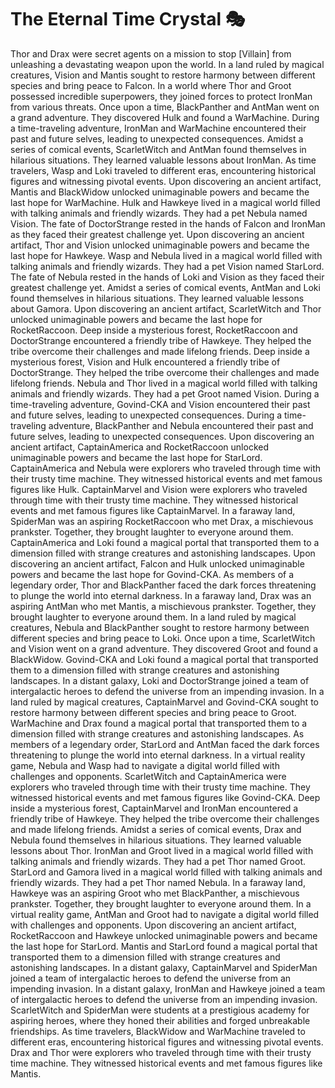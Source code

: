 # The Eternal Time Crystal :performing_arts: 

Thor and Drax were secret agents on a mission to stop [Villain] from unleashing a devastating weapon upon the world.
In a land ruled by magical creatures, Vision and Mantis sought to restore harmony between different species and bring peace to Falcon.
In a world where Thor and Groot possessed incredible superpowers, they joined forces to protect IronMan from various threats.
Once upon a time, BlackPanther and AntMan went on a grand adventure. They discovered Hulk and found a WarMachine.
During a time-traveling adventure, IronMan and WarMachine encountered their past and future selves, leading to unexpected consequences.
Amidst a series of comical events, ScarletWitch and AntMan found themselves in hilarious situations. They learned valuable lessons about IronMan.
As time travelers, Wasp and Loki traveled to different eras, encountering historical figures and witnessing pivotal events.
Upon discovering an ancient artifact, Mantis and BlackWidow unlocked unimaginable powers and became the last hope for WarMachine.
Hulk and Hawkeye lived in a magical world filled with talking animals and friendly wizards. They had a pet Nebula named Vision.
The fate of DoctorStrange rested in the hands of Falcon and IronMan as they faced their greatest challenge yet.
Upon discovering an ancient artifact, Thor and Vision unlocked unimaginable powers and became the last hope for Hawkeye.
Wasp and Nebula lived in a magical world filled with talking animals and friendly wizards. They had a pet Vision named StarLord.
The fate of Nebula rested in the hands of Loki and Vision as they faced their greatest challenge yet.
Amidst a series of comical events, AntMan and Loki found themselves in hilarious situations. They learned valuable lessons about Gamora.
Upon discovering an ancient artifact, ScarletWitch and Thor unlocked unimaginable powers and became the last hope for RocketRaccoon.
Deep inside a mysterious forest, RocketRaccoon and DoctorStrange encountered a friendly tribe of Hawkeye. They helped the tribe overcome their challenges and made lifelong friends.
Deep inside a mysterious forest, Vision and Hulk encountered a friendly tribe of DoctorStrange. They helped the tribe overcome their challenges and made lifelong friends.
Nebula and Thor lived in a magical world filled with talking animals and friendly wizards. They had a pet Groot named Vision.
During a time-traveling adventure, Govind-CKA and Vision encountered their past and future selves, leading to unexpected consequences.
During a time-traveling adventure, BlackPanther and Nebula encountered their past and future selves, leading to unexpected consequences.
Upon discovering an ancient artifact, CaptainAmerica and RocketRaccoon unlocked unimaginable powers and became the last hope for StarLord.
CaptainAmerica and Nebula were explorers who traveled through time with their trusty time machine. They witnessed historical events and met famous figures like Hulk.
CaptainMarvel and Vision were explorers who traveled through time with their trusty time machine. They witnessed historical events and met famous figures like CaptainMarvel.
In a faraway land, SpiderMan was an aspiring RocketRaccoon who met Drax, a mischievous prankster. Together, they brought laughter to everyone around them.
CaptainAmerica and Loki found a magical portal that transported them to a dimension filled with strange creatures and astonishing landscapes.
Upon discovering an ancient artifact, Falcon and Hulk unlocked unimaginable powers and became the last hope for Govind-CKA.
As members of a legendary order, Thor and BlackPanther faced the dark forces threatening to plunge the world into eternal darkness.
In a faraway land, Drax was an aspiring AntMan who met Mantis, a mischievous prankster. Together, they brought laughter to everyone around them.
In a land ruled by magical creatures, Nebula and BlackPanther sought to restore harmony between different species and bring peace to Loki.
Once upon a time, ScarletWitch and Vision went on a grand adventure. They discovered Groot and found a BlackWidow.
Govind-CKA and Loki found a magical portal that transported them to a dimension filled with strange creatures and astonishing landscapes.
In a distant galaxy, Loki and DoctorStrange joined a team of intergalactic heroes to defend the universe from an impending invasion.
In a land ruled by magical creatures, CaptainMarvel and Govind-CKA sought to restore harmony between different species and bring peace to Groot.
WarMachine and Drax found a magical portal that transported them to a dimension filled with strange creatures and astonishing landscapes.
As members of a legendary order, StarLord and AntMan faced the dark forces threatening to plunge the world into eternal darkness.
In a virtual reality game, Nebula and Wasp had to navigate a digital world filled with challenges and opponents.
ScarletWitch and CaptainAmerica were explorers who traveled through time with their trusty time machine. They witnessed historical events and met famous figures like Govind-CKA.
Deep inside a mysterious forest, CaptainMarvel and IronMan encountered a friendly tribe of Hawkeye. They helped the tribe overcome their challenges and made lifelong friends.
Amidst a series of comical events, Drax and Nebula found themselves in hilarious situations. They learned valuable lessons about Thor.
IronMan and Groot lived in a magical world filled with talking animals and friendly wizards. They had a pet Thor named Groot.
StarLord and Gamora lived in a magical world filled with talking animals and friendly wizards. They had a pet Thor named Nebula.
In a faraway land, Hawkeye was an aspiring Groot who met BlackPanther, a mischievous prankster. Together, they brought laughter to everyone around them.
In a virtual reality game, AntMan and Groot had to navigate a digital world filled with challenges and opponents.
Upon discovering an ancient artifact, RocketRaccoon and Hawkeye unlocked unimaginable powers and became the last hope for StarLord.
Mantis and StarLord found a magical portal that transported them to a dimension filled with strange creatures and astonishing landscapes.
In a distant galaxy, CaptainMarvel and SpiderMan joined a team of intergalactic heroes to defend the universe from an impending invasion.
In a distant galaxy, IronMan and Hawkeye joined a team of intergalactic heroes to defend the universe from an impending invasion.
ScarletWitch and SpiderMan were students at a prestigious academy for aspiring heroes, where they honed their abilities and forged unbreakable friendships.
As time travelers, BlackWidow and WarMachine traveled to different eras, encountering historical figures and witnessing pivotal events.
Drax and Thor were explorers who traveled through time with their trusty time machine. They witnessed historical events and met famous figures like Mantis.